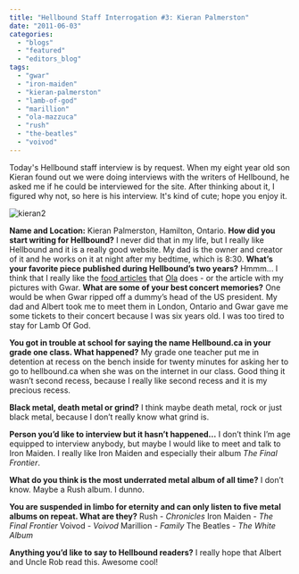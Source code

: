 ```yaml
---
title: "Hellbound Staff Interrogation #3: Kieran Palmerston"
date: "2011-06-03"
categories: 
  - "blogs"
  - "featured"
  - "editors_blog"
tags: 
  - "gwar"
  - "iron-maiden"
  - "kieran-palmerston"
  - "lamb-of-god"
  - "marillion"
  - "ola-mazzuca"
  - "rush"
  - "the-beatles"
  - "voivod"
---
```


Today's Hellbound staff interview is by request. When my eight year old son Kieran found out we were doing interviews with the writers of Hellbound, he asked me if he could be interviewed for the site. After thinking about it, I figured why not, so here is his interview. It's kind of cute; hope you enjoy it.

![](http://www.hellbound.ca/wp-content/uploads/2011/06/kieran2-e1307064130288-290x388.jpg "kieran2")

**Name and Location:** Kieran Palmerston, Hamilton, Ontario. **How did you start writing for Hellbound?** I never did that in my life, but I really like Hellbound and it is a really good website. My dad is the owner and creator of it and he works on it at night after my bedtime, which is 8:30. **What’s your favorite piece published during Hellbound’s two years?** Hmmm... I think that I really like the [food articles](http://www.hellbound.ca/2011/05/blasphemous-meals-3-fish-curry-and-inebriated-protein/) that [Ola](http://www.hellbound.ca/?s=Ola+Mazzuca&x=0&y=0) does - or the article with my pictures with Gwar. **What are some of your best concert memories?** One would be when Gwar ripped off a dummy’s head of the US president. My dad and Albert took me to meet them in London, Ontario and Gwar gave me some tickets to their concert because I was six years old. I was too tired to stay for Lamb Of God.

**You got in trouble at school for saying the name Hellbound.ca in your grade one class. What happened?** My grade one teacher put me in detention at recess on the bench inside for twenty minutes for asking her to go to hellbound.ca when she was on the internet in our class. Good thing it wasn’t second recess, because I really like second recess and it is my precious recess.

**Black metal, death metal or grind?** I think maybe death metal, rock or just black metal, because I don’t really know what grind is.

**Person you’d like to interview but it hasn’t happened…** I don’t think I’m age equipped to interview anybody, but maybe I would like to meet and talk to Iron Maiden. I really like Iron Maiden and especially their album _The Final Frontier_.

**What do you think is the most underrated metal album of all time?** I don’t know. Maybe a Rush album. I dunno.

**You are suspended in limbo for eternity and can only listen to five metal albums on repeat. What are they?** Rush - _Chronicles_ Iron Maiden - _The Final Frontier_ Voivod - _Voivod_ Marillion - _Family_ The Beatles - _The White Album_

**Anything you’d like to say to Hellbound readers?** I really hope that Albert and Uncle Rob read this. Awesome cool!
